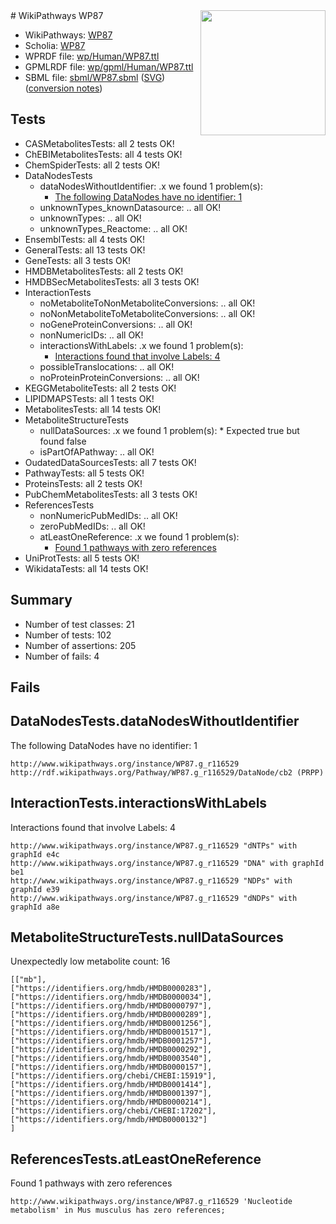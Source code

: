 <img style="float: right; width: 200px" src="../logo.png" />
# WikiPathways WP87

* WikiPathways: [WP87](https://identifiers.org/wikipathways:WP87)
* Scholia: [WP87](https://scholia.toolforge.org/wikipathways/WP87)
* WPRDF file: [wp/Human/WP87.ttl](../wp/Human/WP87.ttl)
* GPMLRDF file: [wp/gpml/Human/WP87.ttl](../wp/gpml/Human/WP87.ttl)
* SBML file: [sbml/WP87.sbml](../sbml/WP87.sbml) ([SVG](../sbml/WP87.svg)) ([conversion notes](../sbml/WP87.txt))

## Tests
* CASMetabolitesTests: all 2 tests OK!
* ChEBIMetabolitesTests: all 4 tests OK!
* ChemSpiderTests: all 2 tests OK!
* DataNodesTests
    * dataNodesWithoutIdentifier: .x we found 1 problem(s):
        * [The following DataNodes have no identifier: 1](#d2d32fa0)
    * unknownTypes_knownDatasource: .. all OK!
    * unknownTypes: .. all OK!
    * unknownTypes_Reactome: .. all OK!
* EnsemblTests: all 4 tests OK!
* GeneralTests: all 13 tests OK!
* GeneTests: all 3 tests OK!
* HMDBMetabolitesTests: all 2 tests OK!
* HMDBSecMetabolitesTests: all 3 tests OK!
* InteractionTests
    * noMetaboliteToNonMetaboliteConversions: .. all OK!
    * noNonMetaboliteToMetaboliteConversions: .. all OK!
    * noGeneProteinConversions: .. all OK!
    * nonNumericIDs: .. all OK!
    * interactionsWithLabels: .x we found 1 problem(s):
        * [Interactions found that involve Labels: 4](#630d267b)
    * possibleTranslocations: .. all OK!
    * noProteinProteinConversions: .. all OK!
* KEGGMetaboliteTests: all 2 tests OK!
* LIPIDMAPSTests: all 1 tests OK!
* MetabolitesTests: all 14 tests OK!
* MetaboliteStructureTests
    * nullDataSources: .x we found 1 problem(s):
            * Expected true but found false
    * isPartOfAPathway: .. all OK!
* OudatedDataSourcesTests: all 7 tests OK!
* PathwayTests: all 5 tests OK!
* ProteinsTests: all 2 tests OK!
* PubChemMetabolitesTests: all 3 tests OK!
* ReferencesTests
    * nonNumericPubMedIDs: .. all OK!
    * zeroPubMedIDs: .. all OK!
    * atLeastOneReference: .x we found 1 problem(s):
        * [Found 1 pathways with zero references](#35eb778e)
* UniProtTests: all 5 tests OK!
* WikidataTests: all 14 tests OK!


## Summary

* Number of test classes: 21
* Number of tests: 102
* Number of assertions: 205
* Number of fails: 4

## Fails

<a name="d2d32fa0" />

## DataNodesTests.dataNodesWithoutIdentifier

The following DataNodes have no identifier: 1
```
http://www.wikipathways.org/instance/WP87.g_r116529 http://rdf.wikipathways.org/Pathway/WP87.g_r116529/DataNode/cb2 (PRPP)
```

<a name="630d267b" />

## InteractionTests.interactionsWithLabels

Interactions found that involve Labels: 4
```
http://www.wikipathways.org/instance/WP87.g_r116529 "dNTPs" with graphId e4c
http://www.wikipathways.org/instance/WP87.g_r116529 "DNA" with graphId be1
http://www.wikipathways.org/instance/WP87.g_r116529 "NDPs" with graphId e39
http://www.wikipathways.org/instance/WP87.g_r116529 "dNDPs" with graphId a8e
```

<a name="9190418f" />

## MetaboliteStructureTests.nullDataSources

Unexpectedly low metabolite count: 16
```
[["mb"],
["https://identifiers.org/hmdb/HMDB0000283"],
["https://identifiers.org/hmdb/HMDB0000034"],
["https://identifiers.org/hmdb/HMDB0000797"],
["https://identifiers.org/hmdb/HMDB0000289"],
["https://identifiers.org/hmdb/HMDB0001256"],
["https://identifiers.org/hmdb/HMDB0001517"],
["https://identifiers.org/hmdb/HMDB0001257"],
["https://identifiers.org/hmdb/HMDB0000292"],
["https://identifiers.org/hmdb/HMDB0003540"],
["https://identifiers.org/hmdb/HMDB0000157"],
["https://identifiers.org/chebi/CHEBI:15919"],
["https://identifiers.org/hmdb/HMDB0001414"],
["https://identifiers.org/hmdb/HMDB0001397"],
["https://identifiers.org/hmdb/HMDB0000214"],
["https://identifiers.org/chebi/CHEBI:17202"],
["https://identifiers.org/hmdb/HMDB0000132"]
]
```

<a name="35eb778e" />

## ReferencesTests.atLeastOneReference

Found 1 pathways with zero references
```
http://www.wikipathways.org/instance/WP87.g_r116529 'Nucleotide metabolism' in Mus musculus has zero references; 
```

